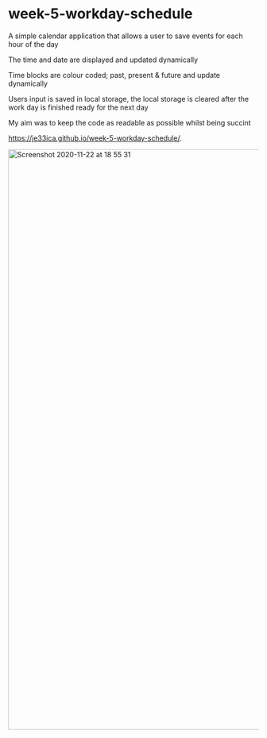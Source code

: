 # week-5-workday-schedule
A simple calendar application that allows a user to save events for each hour of the day

The time and date are displayed and updated dynamically

Time blocks are colour coded; past, present & future and update dynamically

Users input is saved in local storage, the local storage is cleared after the work day is finished ready for the next day 

My aim was to keep the code as readable as possible whilst being succint 

 https://je33ica.github.io/week-5-workday-schedule/.

<img width="1169" alt="Screenshot 2020-11-22 at 18 55 31" src="https://user-images.githubusercontent.com/67834752/99914596-571c9500-2cf6-11eb-9574-2e4bf659382d.png">
